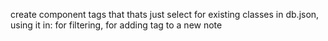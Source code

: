create component tags that thats just select for existing classes in db.json, using it in:
<NotesFilter> for filtering,
<NewNote> for adding tag to a new note
